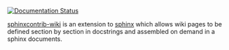 [![Documentation Status](https://readthedocs.org/projects/biseqt/badge/?version=latest)](http://biseqt.readthedocs.org/en/latest/?badge=latest)


[sphinxcontrib-wiki](https://sphinxcontrib-wiki.readthedocs.org) is an extension to
[sphinx](http://www.sphinx-doc.org/) which allows wiki pages to be defined section by
section in docstrings and assembled on demand in a sphinx documents.
